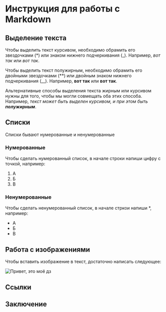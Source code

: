 # Инструкция для работы с Markdown

## Выделение текста

Чтобы выделить текст курсивом, необходимо обрамить его звездочками (*) или знаком нижнего подчеркивания (_). Например, *вот так* или _вот так_.

Чтобы выделить текст полужирным, необходимо обрамить его двойными звездочками (**) или двойным знаком нижнего подчеркивания (__). Например, **вот так** или __вот так__.

Альтернативные способы выделения текста жирным или курсивом нужны для того, чтобы мы могли совмещать оба этих способа. Например, _текст может быть выделен курсивом, и при этом быть **полужирным**_.

## Списки

Списки бывают нумерованные и ненумерованные
### Нумерованные
Чтобы сделать нумерованный список, в начале строки напиши цифру с точкой, например:
1. А
2. Б
3. В
### Ненумерованные
Чтобы сделать ненумерованный список, в начале стркои напиши *, например:
* А
* Б
* В

## Работа с изображениями

Чтобы вставить изображение в текст, достаточно написать следующее:  ![]()

![Привет, это моё дз](zadanie1.png)

## Ссылки



## Заключение